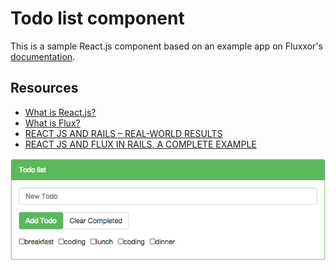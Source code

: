 Todo list component
===================

This is a sample React.js component based on an example app on Fluxxor's [documentation](http://fluxxor.com/guides/quick-start.html).

## Resources
- [What is React.js?](https://facebook.github.io/react/)
- [What is Flux?](http://fluxxor.com/what-is-flux.html)
- [REACT JS AND RAILS – REAL-WORLD RESULTS](http://aspiringwebdev.com/react-js-and-rails-real-world-results/)
- [REACT JS AND FLUX IN RAILS, A COMPLETE EXAMPLE](http://aspiringwebdev.com/react-js-and-flux-in-rails-a-complete-example/)

![alt text](https://github.com/mnishiguchi/todolist_react_fluxxor_rails/blob/master/todolist_component.jpg "todolist_component.jpg")
